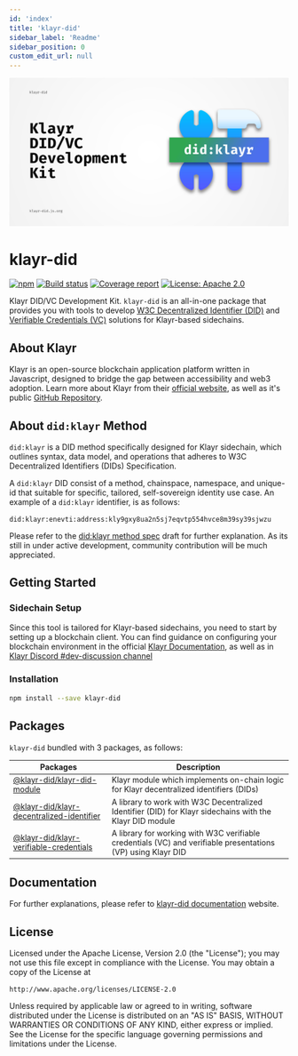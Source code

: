 ```yaml
---
id: 'index'
title: 'klayr-did'
sidebar_label: 'Readme'
sidebar_position: 0
custom_edit_url: null
---
```


![Header](https://raw.githubusercontent.com/aldhosutra/klayr-did/HEAD/static/klayr-did-header.jpg)

# klayr-did

[![npm](https://img.shields.io/npm/v/klayr-did)](https://npmjs.com/package/klayr-did)
[![Build status](https://img.shields.io/github/actions/workflow/status/aldhosutra/klayr-did/codecov.yml?branch=main)](https://github.com/aldhosutra/klayr-did/actions)
[![Coverage report](https://codecov.io/gh/aldhosutra/klayr-did/branch/main/graph/badge.svg?flag=klayr-did&precision=2)](https://app.codecov.io/gh/aldhosutra/klayr-did)
[![License: Apache 2.0](https://img.shields.io/github/license/aldhosutra/klayr-did?color=green)](http://www.apache.org/licenses/LICENSE-2.0)

Klayr DID/VC Development Kit. `klayr-did` is an all-in-one package that provides you with tools to develop [W3C Decentralized Identifier (DID)](https://www.w3.org/TR/did-core/) and [Verifiable Credentials (VC)](https://www.w3.org/TR/vc-data-model/) solutions for Klayr-based sidechains.

## About Klayr

Klayr is an open-source blockchain application platform written in Javascript, designed to bridge the gap between accessibility and web3 adoption. Learn more about Klayr from their [official website](https://klayr.xyz), as well as it's public [GitHub Repository](https://github.com/KlayrHQ).

## About `did:klayr` Method

`did:klayr` is a DID method specifically designed for Klayr sidechain, which outlines syntax, data model, and operations that adheres to W3C Decentralized Identifiers (DIDs) Specification.

A `did:klayr` DID consist of a method, chainspace, namespace, and unique-id that suitable for specific, tailored, self-sovereign identity use case. An example of a `did:klayr` identifier, is as follows:

```abnf
did:klayr:enevti:address:kly9gxy8ua2n5sj7eqvtp554hvce8m39sy39sjwzu
```

Please refer to the [did:klayr method spec](https://github.com/aldhosutra/klayr-did/blob/main/packages/klayr-did-module/docs/did-method-spec.md) draft for further explanation. As its still in under active development, community contribution will be much appreciated.

## Getting Started

### Sidechain Setup

Since this tool is tailored for Klayr-based sidechains, you need to start by setting up a blockchain client. You can find guidance on configuring your blockchain environment in the official [Klayr Documentation](https://klayr.xyz/documentation/build-blockchain/index.html), as well as in [Klayr Discord #dev-discussion channel](https://klayr.chat/)

### Installation

```sh
npm install --save klayr-did
```

## Packages

`klayr-did` bundled with 3 packages, as follows:

| Packages                                                                                                         | Description                                                                                                  |
| ---------------------------------------------------------------------------------------------------------------- | ------------------------------------------------------------------------------------------------------------ |
| [@klayr-did/klayr-did-module](https://npmjs.com/package/@klayr-did/klayr-did-module)                             | Klayr module which implements on-chain logic for Klayr decentralized identifiers (DIDs)                      |
| [@klayr-did/klayr-decentralized-identifier](https://npmjs.com/package/@klayr-did/klayr-decentralized-identifier) | A library to work with W3C Decentralized Identifier (DID) for Klayr sidechains with the Klayr DID module     |
| [@klayr-did/klayr-verifiable-credentials](https://npmjs.com/package/@klayr-did/klayr-verifiable-credentials)     | A library for working with W3C verifiable credentials (VC) and verifiable presentations (VP) using Klayr DID |

## Documentation

For further explanations, please refer to [klayr-did documentation](https://klayr-did.js.org) website.

## License

Licensed under the Apache License, Version 2.0 (the "License");
you may not use this file except in compliance with the License.
You may obtain a copy of the License at

    http://www.apache.org/licenses/LICENSE-2.0

Unless required by applicable law or agreed to in writing, software
distributed under the License is distributed on an "AS IS" BASIS,
WITHOUT WARRANTIES OR CONDITIONS OF ANY KIND, either express or implied.
See the License for the specific language governing permissions and
limitations under the License.
